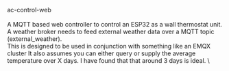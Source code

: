 ac-control-web\
\
A MQTT based web controller to control an ESP32 as a wall thermostat unit.\
A weather broker needs to feed external weather data over a MQTT topic (external_weather).\
This is designed to be used in conjunction with something like an EMQX cluster It also assumes you can either query or supply the average temperature over X days. I have found that that around 3 days is ideal. \

